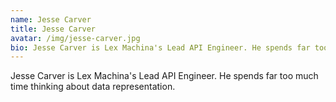 ```yaml
---
name: Jesse Carver
title: Jesse Carver
avatar: /img/jesse-carver.jpg
bio: Jesse Carver is Lex Machina's Lead API Engineer. He spends far too much time thinking about data representation.
---
```

Jesse Carver is Lex Machina's Lead API Engineer. He spends far too much time thinking about data representation.